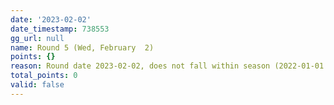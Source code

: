 ```yaml
---
date: '2023-02-02'
date_timestamp: 738553
gg_url: null
name: Round 5 (Wed, February  2)
points: {}
reason: Round date 2023-02-02, does not fall within season (2022-01-01 to 2022-12-30)
total_points: 0
valid: false
---
```

